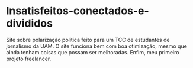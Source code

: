 # Insatisfeitos-conectados-e-divididos
Site sobre polarização politica feito para um TCC de estudantes de jornalismo da UAM.
O site funciona bem com boa otimização, mesmo que ainda tenham coisas que possam ser melhoradas.
Enfim, meu primeiro projeto freelancer.
